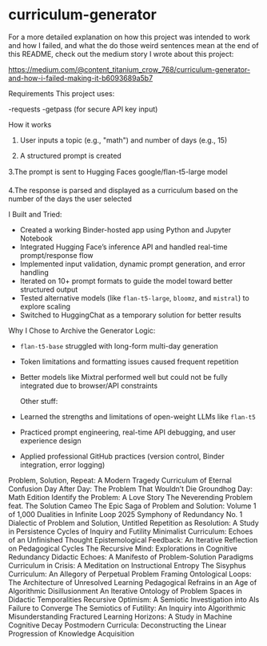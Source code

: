 # curriculum-generator

For a more detailed explanation on how this project was intended to work and how I failed, and what the do those weird sentences mean at the end of this README, check out the medium story I wrote about this project:

https://medium.com/@content_titanium_crow_768/curriculum-generator-and-how-i-failed-making-it-b6093689a5b7


Requirements
This project uses:

-requests
-getpass (for secure API key input)


How it works

1. User inputs a topic (e.g., "math") and number of days (e.g., 15)

2. A structured prompt is created

3.The prompt is sent to Hugging Faces google/flan-t5-large model

4.The response is parsed and displayed as a curriculum based on the number of the days the user selected

I Built and Tried:
- Created a working Binder-hosted app using Python and Jupyter Notebook
- Integrated Hugging Face’s inference API and handled real-time prompt/response flow
- Implemented input validation, dynamic prompt generation, and error handling
- Iterated on 10+ prompt formats to guide the model toward better structured output
- Tested alternative models (like `flan-t5-large`, `bloomz`, and `mistral`) to explore scaling
- Switched to HuggingChat as a temporary solution for better results

 Why I Chose to Archive the Generator Logic:
- `flan-t5-base` struggled with long-form multi-day generation
- Token limitations and formatting issues caused frequent repetition
- Better models like Mixtral performed well but could not be fully integrated due to browser/API constraints

  Other stuff:
- Learned the strengths and limitations of open-weight LLMs like `flan-t5`
- Practiced prompt engineering, real-time API debugging, and user experience design
- Applied professional GitHub practices (version control, Binder integration, error logging)

  
Problem, Solution, Repeat: A Modern Tragedy
Curriculum of Eternal Confusion
Day After Day: The Problem That Wouldn’t Die
Groundhog Day: Math Edition
Identify the Problem: A Love Story
The Neverending Problem feat. The Solution Cameo
The Epic Saga of Problem and Solution: Volume 1 of 1,000
Dualities in Infinite Loop 2025
Symphony of Redundancy No. 1
Dialectic of Problem and Solution, Untitled
Repetition as Resolution: A Study in Persistence
Cycles of Inquiry and Futility
Minimalist Curriculum: Echoes of an Unfinished Thought
Epistemological Feedback: An Iterative Reflection on Pedagogical Cycles
The Recursive Mind: Explorations in Cognitive Redundancy
Didactic Echoes: A Manifesto of Problem-Solution Paradigms
Curriculum in Crisis: A Meditation on Instructional Entropy
The Sisyphus Curriculum: An Allegory of Perpetual Problem Framing
Ontological Loops: The Architecture of Unresolved Learning
Pedagogical Refrains in an Age of Algorithmic Disillusionment
An Iterative Ontology of Problem Spaces in Didactic Temporalities
Recursive Optimism: A Semiotic Investigation into AIs Failure to Converge
The Semiotics of Futility: An Inquiry into Algorithmic Misunderstanding
Fractured Learning Horizons: A Study in Machine Cognitive Decay
Postmodern Curricula: Deconstructing the Linear Progression of Knowledge Acquisition

